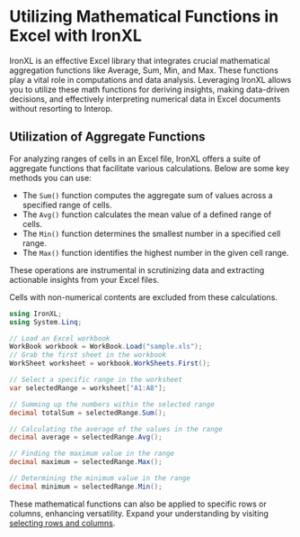 # Utilizing Mathematical Functions in Excel with IronXL

IronXL is an effective Excel library that integrates crucial mathematical aggregation functions like Average, Sum, Min, and Max. These functions play a vital role in computations and data analysis. Leveraging IronXL allows you to utilize these math functions for deriving insights, making data-driven decisions, and effectively interpreting numerical data in Excel documents without resorting to Interop.

## Utilization of Aggregate Functions

For analyzing ranges of cells in an Excel file, IronXL offers a suite of aggregate functions that facilitate various calculations. Below are some key methods you can use:

- The `Sum()` function computes the aggregate sum of values across a specified range of cells.
- The `Avg()` function calculates the mean value of a defined range of cells.
- The `Min()` function determines the smallest number in a specified cell range.
- The `Max()` function identifies the highest number in the given cell range.

These operations are instrumental in scrutinizing data and extracting actionable insights from your Excel files.

Cells with non-numerical contents are excluded from these calculations.

```cs
using IronXL;
using System.Linq;

// Load an Excel workbook
WorkBook workbook = WorkBook.Load("sample.xls");
// Grab the first sheet in the workbook
WorkSheet worksheet = workbook.WorkSheets.First();

// Select a specific range in the worksheet
var selectedRange = worksheet["A1:A8"];

// Summing up the numbers within the selected range
decimal totalSum = selectedRange.Sum();

// Calculating the average of the values in the range
decimal average = selectedRange.Avg();

// Finding the maximum value in the range
decimal maximum = selectedRange.Max();

// Determining the minimum value in the range
decimal minimum = selectedRange.Min();
```

These mathematical functions can also be applied to specific rows or columns, enhancing versatility. Expand your understanding by visiting [selecting rows and columns](https://ironsoftware.com/csharp/excel/how-to/select-range/).